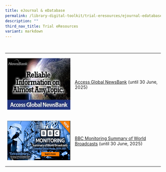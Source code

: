 ```yaml
---
title: eJournal & eDatabase
permalink: /library-digital-toolkit/trial-eresources/ejournal-edatabase/
description: ""
third_nav_title: Trial eResources
variant: markdown
---
```

<p>&nbsp;</p>
<table style="minWidth: 50px">
<colgroup>
<col>
<col>
</colgroup>
<tbody>
<tr>
<td rowspan="1" colspan="1">
<p></p><a class="isomer-image-wrapper" href="https://anglochineseschooli.sharepoint.com/sites/ACSIeResources/SitePages/Trial-Free-eResource.aspx"><img style="width: 100%" height="auto" width="100%" alt="" src="/images/NewsBank.jpg"></a>
<p></p>
</td>
<td rowspan="1" colspan="1">
<p><a href="https://anglochineseschooli.sharepoint.com/sites/ACSIeResources/SitePages/Trial-Free-eResource.aspx" rel="noopener noreferrer nofollow" target="_blank">Access Global NewsBank</a> (until
30 June, 2025)</p>
</td>
</tr>
<tr>
<td rowspan="1" colspan="1">
<p></p><a class="isomer-image-wrapper" href="https://anglochineseschooli.sharepoint.com/sites/ACSIeResources/SitePages/eJournal-&amp;-eDatabase.aspx#bbc-monitoring-summary-of-world-broadcasts"><img style="width: 100%" height="auto" width="100%" alt="" src="/images/BBC.png"></a>
<p></p>
</td>
<td rowspan="1" colspan="1">
<p><a href="https://anglochineseschooli.sharepoint.com/sites/ACSIeResources/SitePages/eJournal-&amp;-eDatabase.aspx#bbc-monitoring-summary-of-world-broadcasts" rel="noopener noreferrer nofollow" target="_blank">BBC Monitoring Summary of World Broadcasts</a> (until
30 June, 2025)</p>
<p></p>
</td>
</tr>
</tbody>
</table>
<p></p>